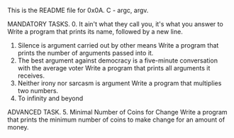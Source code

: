 This is the README file for 0x0A. C - argc, argv.

MANDATORY TASKS.
0. It ain't what they call you, it's what you answer to
Write a program that prints its name, followed by a new line.
1. Silence is argument carried out by other means
Write a program that prints the number of arguments passed into it.
2. The best argument against democracy is a five-minute conversation with the average voter
Write a program that prints all arguments it receives.
3. Neither irony nor sarcasm is argument
Write a program that multiplies two numbers.
4. To infinity and beyond

ADVANCED TASK.
5. Minimal Number of Coins for Change
Write a program that prints the minimum number of coins to make change for an amount of money.
